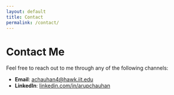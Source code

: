 ```yaml
---
layout: default
title: Contact
permalink: /contact/
---
```


# Contact Me

Feel free to reach out to me through any of the following channels:

- **Email**: <i class="fas fa-envelope"></i> [achauhan4@hawk.iit.edu](mailto:achauhan4@hawk.iit.edu)
- **LinkedIn**: <i class="fab fa-linkedin"></i> [linkedin.com/in/arupchauhan](https://linkedin.com/in/arupchauhan)
